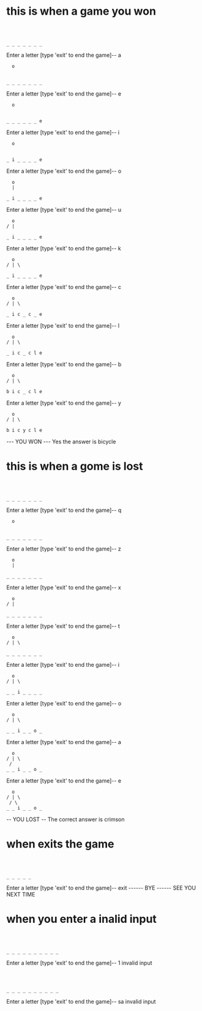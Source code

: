 # this is when a game you won
~~~~~~~~~~~~~~~~
      
      
      
_ _ _ _ _ _ _

~~~~~~~~~~~~~~~~

Enter a letter [type 'exit' to end the game]-- a
~~~~~~~~~~~~~~~~
  o   
      
      
_ _ _ _ _ _ _

~~~~~~~~~~~~~~~~

Enter a letter [type 'exit' to end the game]-- e
~~~~~~~~~~~~~~~~
  o   
      
      
_ _ _ _ _ _ e

~~~~~~~~~~~~~~~~

Enter a letter [type 'exit' to end the game]-- i
~~~~~~~~~~~~~~~~
  o   
      
      
_ i _ _ _ _ e

~~~~~~~~~~~~~~~~

Enter a letter [type 'exit' to end the game]-- o
~~~~~~~~~~~~~~~~
  o   
  |   
      
_ i _ _ _ _ e

~~~~~~~~~~~~~~~~

Enter a letter [type 'exit' to end the game]-- u
~~~~~~~~~~~~~~~~
  o   
/ |   
      
_ i _ _ _ _ e

~~~~~~~~~~~~~~~~

Enter a letter [type 'exit' to end the game]-- k
~~~~~~~~~~~~~~~~
  o   
/ | \
      
_ i _ _ _ _ e

~~~~~~~~~~~~~~~~

Enter a letter [type 'exit' to end the game]-- c
~~~~~~~~~~~~~~~~
  o   
/ | \
      
_ i c _ c _ e

~~~~~~~~~~~~~~~~

Enter a letter [type 'exit' to end the game]-- l
~~~~~~~~~~~~~~~~
  o   
/ | \
      
_ i c _ c l e

~~~~~~~~~~~~~~~~

Enter a letter [type 'exit' to end the game]-- b
~~~~~~~~~~~~~~~~
  o   
/ | \
      
b i c _ c l e

~~~~~~~~~~~~~~~~

Enter a letter [type 'exit' to end the game]-- y
~~~~~~~~~~~~~~~~
  o   
/ | \
      
b i c y c l e

~~~~~~~~~~~~~~~~

--- YOU WON ---
Yes the answer is bicycle

# this is when a gome is lost

~~~~~~~~~~~~~~~~
      
      
      
_ _ _ _ _ _ _

~~~~~~~~~~~~~~~~

Enter a letter [type 'exit' to end the game]-- q
~~~~~~~~~~~~~~~~
  o   
      
      
_ _ _ _ _ _ _

~~~~~~~~~~~~~~~~

Enter a letter [type 'exit' to end the game]-- z
~~~~~~~~~~~~~~~~
  o   
  |   
      
_ _ _ _ _ _ _

~~~~~~~~~~~~~~~~

Enter a letter [type 'exit' to end the game]-- x
~~~~~~~~~~~~~~~~
  o   
/ |   
      
_ _ _ _ _ _ _

~~~~~~~~~~~~~~~~

Enter a letter [type 'exit' to end the game]-- t
~~~~~~~~~~~~~~~~
  o   
/ | \
      
_ _ _ _ _ _ _

~~~~~~~~~~~~~~~~

Enter a letter [type 'exit' to end the game]-- i
~~~~~~~~~~~~~~~~
  o   
/ | \
      
_ _ i _ _ _ _

~~~~~~~~~~~~~~~~

Enter a letter [type 'exit' to end the game]-- o
~~~~~~~~~~~~~~~~
  o   
/ | \
      
_ _ i _ _ o _

~~~~~~~~~~~~~~~~

Enter a letter [type 'exit' to end the game]-- a
~~~~~~~~~~~~~~~~
  o   
/ | \
 /    
_ _ i _ _ o _

~~~~~~~~~~~~~~~~

Enter a letter [type 'exit' to end the game]-- e
~~~~~~~~~~~~~~~~
  o   
/ | \
 / \ 
_ _ i _ _ o _

~~~~~~~~~~~~~~~~


-- YOU LOST --
The correct answer is crimson

# when exits the game
~~~~~~~~~~~~~~~~
      
      
      
_ _ _ _ _

~~~~~~~~~~~~~~~~

Enter a letter [type 'exit' to end the game]-- exit
------ BYE ------
SEE YOU NEXT TIME

# when you enter a inalid input
~~~~~~~~~~~~~~~~
      
      
      
_ _ _ _ _ _ _ _ _ _

~~~~~~~~~~~~~~~~

Enter a letter [type 'exit' to end the game]-- 1
invalid input
~~~~~~~~~~~~~~~~
      
      
      
_ _ _ _ _ _ _ _ _ _

~~~~~~~~~~~~~~~~

Enter a letter [type 'exit' to end the game]-- sa
invalid input
